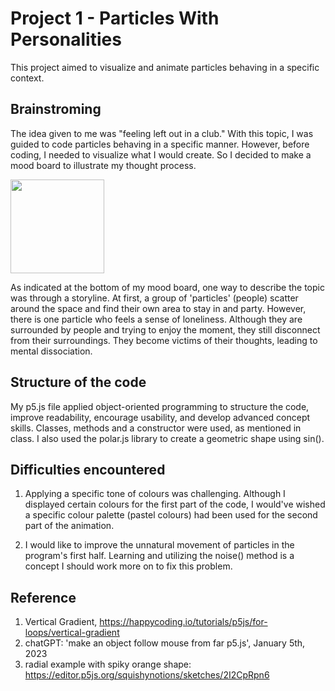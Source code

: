 # Project 1 - Particles With Personalities

This project aimed to visualize and animate particles behaving in a specific context. 

## Brainstroming

The idea given to me was "feeling left out in a club." With this topic, I was guided to code particles behaving in a specific manner. However, before coding, I needed to visualize what I would create. So I decided to make a mood board to illustrate my thought process. 

<img src=" https://user-images.githubusercontent.com/53101129/217102855-49f99857-ca58-45e3-b894-ebd5d9c9e103.png " width="150" height="150">

As indicated at the bottom of my mood board, one way to describe the topic was through a storyline. At first, a group of 'particles'  (people) scatter around the space and find their own area to stay in and party. However, there is one particle who feels a sense of loneliness. Although they are surrounded by people and trying to enjoy the moment, they still disconnect from their surroundings. They become victims of their thoughts, leading to mental dissociation. 


## Structure of the code 

My p5.js file applied object-oriented programming to structure the code, improve readability, encourage usability, and develop advanced concept skills.
Classes, methods and a constructor were used, as mentioned in class. I also used the polar.js library to create a geometric shape using sin(). 

## Difficulties encountered

1. Applying a specific tone of colours was challenging. Although I displayed certain colours for the first part of the code, I would've wished a specific colour palette (pastel colours) had been used for the second part of the animation. 

2. I would like to improve the unnatural movement of particles in the program's first half. Learning and utilizing the noise() method is a concept I should work more on to fix this problem. 


## Reference 

1. Vertical Gradient, https://happycoding.io/tutorials/p5js/for-loops/vertical-gradient
2. chatGPT: 'make an object follow mouse from far p5.js', January 5th, 2023
3. radial example with spiky orange shape: https://editor.p5js.org/squishynotions/sketches/2I2CpRpn6        
